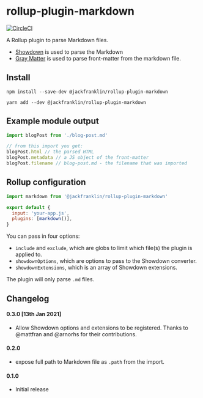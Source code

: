 # rollup-plugin-markdown

[![CircleCI](https://circleci.com/gh/jackfranklin/rollup-plugin-markdown.svg?style=svg)](https://circleci.com/gh/jackfranklin/rollup-plugin-markdown)

A Rollup plugin to parse Markdown files.

- [Showdown][showdown] is used to parse the Markdown
- [Gray Matter][gray-matter] is used to parse front-matter from the markdown file.

## Install

```
npm install --save-dev @jackfranklin/rollup-plugin-markdown

yarn add --dev @jackfranklin/rollup-plugin-markdown
```

## Example module output

```js
import blogPost from './blog-post.md'

// from this import you get:
blogPost.html // the parsed HTML
blogPost.metadata // a JS object of the front-matter
blogPost.filename // blog-post.md - the filename that was imported
```

## Rollup configuration

```js
import markdown from '@jackfranklin/rollup-plugin-markdown'

export default {
  input: 'your-app.js',
  plugins: [markdown()],
}
```

You can pass in four options:

- `include` and `exclude`, which are globs to limit which file(s) the plugin is applied to.
- `showdownOptions`, which are options to pass to the Showdown converter.
- `showdownExtensions`, which is an array of Showdown extensions.

The plugin will only parse `.md` files.

[showdown]: https://github.com/showdownjs/showdown
[gray-matter]: https://github.com/jonschlinkert/gray-matter

## Changelog

#### 0.3.0 [13th Jan 2021]

- Allow Showdown options and extensions to be registered. Thanks to @mattfran and @arnorhs for their contributions.

#### 0.2.0

- expose full path to Markdown file as `.path` from the import.

#### 0.1.0

- Initial release
